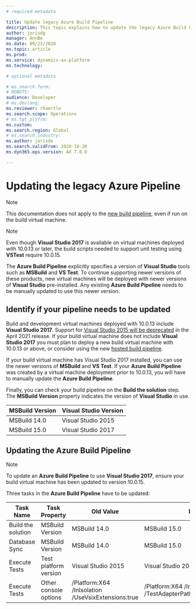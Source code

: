```yaml
---
# required metadata

title: Update legacy Azure Build Pipeline
description: This topic explains how to update the legacy Azure Build Pipeline to a newer version of Visual Studio
author: jorisdg
manager: AnnBe
ms.date: 09/23/2020
ms.topic: article
ms.prod: 
ms.service: dynamics-ax-platform
ms.technology: 

# optional metadata

# ms.search.form: 
# ROBOTS: 
audience: Developer
# ms.devlang: 
ms.reviewer: rhaertle
ms.search.scope: Operations
# ms.tgt_pltfrm: 
ms.custom:
ms.search.region: Global
# ms.search.industry: 
ms.author: jorisde
ms.search.validFrom: 2020-10-20
ms.dyn365.ops.version: AX 7.0.0

---
```


# Updating the legacy Azure Pipeline

> [!NOTE]
> This documentation does not apply to the [new build pipeline](hosted-build-automation.md), even if run on the build virtual machine.

> [!NOTE]
> Even though **Visual Studio 2017** is available on virtual machines deployed with 10.0.13 or later, the build scripts needed to support unit testing using **VSTest** require 10.0.15.

The **Azure Build Pipeline** explicitly specifies a version of **Visual Studio** tools such as **MSBuild** and **VS Test**. To continue supporting newer versions of these products, new virtual machines will be deployed with newer versions of **Visual Studio** pre-installed. Any existing **Azure Build Pipeline** needs to be manually
updated to use this newer version.

## Identify if your pipeline needs to be updated

Build and development virtual machines deployed with 10.0.13 include **Visual Studio 2017**. Support for [Visual Studio 2015 will be deprecated](/dynamics365/fin-ops-core/dev-itpro/get-started/removed-deprecated-features-platform-updates#platform-updates-for-version-10011-of-finance-and-operations-apps) in the April 2021 release. If your build virtual machine does not include **Visual Studio 2017** you must plan to deploy a new build virtual machine with 10.0.13 or above, or consider using the new [hosted build pipeline](hosted-build-automation.md).

If your build virtual machine has Visual Studio 2017 installed, you can use the newer versions of **MSBuild** and **VS Test**. If your **Azure Build Pipeline** was created by a virtual machine deployment prior to 10.0.13, you will have to manually update the **Azure Build Pipeline**.

Finally, you can check your build pipeline on the **Build the solution** step. The **MSBuild Version** property indicates the version of **Visual Studio** in use.

| MSBuild Version | Visual Studio Version |
|---|---|
| MSBuild 14.0 | Visual Studio 2015 |
| MSBuild 15.0 | Visual Studio 2017 |

## Updating the Azure Build Pipeline

> [!NOTE]
> To update an **Azure Build Pipeline** to use **Visual Studio 2017**, ensure your build virtual machine has been updated to version 10.0.15.

Three tasks in the **Azure Build Pipeline** have to be updated:

| Task Name | Task Property | Old Value | New Value|
| --- | --- | --- | ---|
| Build the solution | MSBuild Version | MSBuild 14.0 | MSBuild 15.0 |
| Database Sync | MSBuild Version | MSBuild 14.0 | MSBuild 15.0 |
| Execute Tests | Test platform version | Visual Studio 2015 | Visual Studio 2017 |
| Execute Tests | Other console options | /Platform:X64 /InIsolation /UseVsixExtensions:true | /Platform:X64 /InIsolation /TestAdapterPath:"$(VsixExtensionFolder)" |
